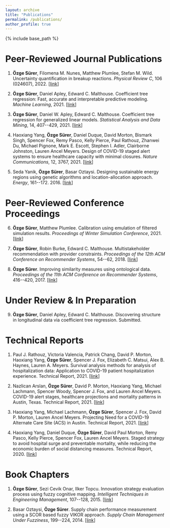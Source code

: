 ```yaml
---
layout: archive
title: "Publications"
permalink: /publications/
author_profile: true
---
```


{% include base_path %}

Peer-Reviewed Journal Publications
======

1. **Özge Sürer**, Filomena M. Nunes, Matthew Plumlee, Stefan M. Wild. Uncertainty quantification in breakup reactions. *Physical Review C*, 106 (024607), 2022. [[link](https://journals.aps.org/prc/abstract/10.1103/PhysRevC.106.024607}{link})]

2. **Özge Sürer**, Daniel Apley, Edward C. Malthouse. Coefficient tree regression:  Fast, accurate and interpretable predictive modeling. *Machine Learning*, 2021. [[link](https://doi.org/10.1007/s10994-021-06091-7)]

3. **Özge Sürer**, Daniel W. Apley, Edward C. Malthouse. Coefficient tree regression for generalized linear models. *Statistical Analysis and Data Mining*, 14, 407--429, 2021. [[link](https://onlinelibrary.wiley.com/doi/10.1002/sam.11534)]

4. Haoxiang Yang, **Özge Sürer**, Daniel Duque, David Morton, Bismark Singh, Spencer Fox, Remy Pasco, Kelly Pierce, Paul Rathouz, Zhanwei Du, Michael Pignone, Mark E. Escott, Stephen I. Adler, Clairborne Johnston, Lauren Ancel Meyers. Design of COVID-19 staged alert systems to ensure healthcare capacity with minimal closures. *Nature Communications*, 12, 3767, 2021. [[link](https://www.nature.com/articles/s41467-021-23989-x)]

5. Seda Yanik, **Özge Sürer**, Basar Oztaysi. Designing sustainable energy regions using genetic algorithms and location-allocation approach. *Energy*, 161--172. 2016. [[link](https://www.sciencedirect.com/science/article/pii/S0360544215017612)]

Peer-Reviewed Conference Proceedings
======

6. **Özge Sürer**, Matthew Plumlee. Calibration using emulation of filtered simulation results. *Proceedings of Winter Simulation Conference*, 2021. [[link](https://ieeexplore.ieee.org/abstract/document/9715296)]

7. **Özge Sürer**, Robin Burke, Edward C. Malthouse. Multistakeholder recommendation with provider constraints. *Proceedings of the 12th ACM Conference on Recommender Systems*, 54--62, 2018. [[link](https://dl.acm.org/citation.cfm?id=3240350)]

8. **Özge Sürer**. Improving similarity measures using ontological data. *Proceedings of the 11th ACM Conference on Recommender Systems*, 416--420, 2017. [[link](https://dl.acm.org/citation.cfm?id=3109863)]

Under Review & In Preparation
======

9. **Özge Sürer**, Daniel Apley, Edward C. Malthouse. Discovering structure in longitudinal data via coefficient tree regression. Submitted.

Technical Reports
======

1. Paul J. Rathouz, Victoria Valencia, Patrick Chang, David P. Morton, Haoxiang Yang, **Özge Sürer**, Spencer J. Fox, Elizabeth C. Matsui, Alex B. Haynes, Lauren A. Meyers. Survival analysis methods for analysis of hospitalization data: Application to COVID-19 patient hospitalization experience. Technical Report, 2021. [[link](https://www.medrxiv.org/content/10.1101/2021.04.14.21255511v1)]

1. Nazlican Arslan, **Özge Sürer**, David P. Morton, Haoxiang Yang, Michael Lachmann, Spencer Woody, Spencer J. Fox, and Lauren Ancel Meyers. COVID-19 alert stages, healthcare projections and
mortality patterns in Austin, Texas. Technical Report, 2021. [[link](https://covid-19.tacc.utexas.edu/media/filer_public/15/4d/154defa8-9217-478e-a459-8fc4144c61b5/austin_covid_alert_stage_and_mortality_trends_-_ut_-_may_2021.pdf)]

1. Haoxiang Yang, Michael Lachmann, **Özge Sürer**, Spencer J. Fox, David P. Morton, Lauren Ancel Meyers. Projecting Need for a COVID-19 Alternate Care Site (ACS) in Austin. Technical Report, 2021. [[link](https://sites.cns.utexas.edu/sites/default/files/cid/files/austin_acs_alternative.pdf?m=1610127444)]

1. Haoxiang Yang, Daniel Duque, **Özge Sürer**, David Paul Morton, Remy Pasco, Kelly Pierce, Spencer Fox, Lauren Ancel Meyers. Staged strategy to avoid hospital surge and preventable mortality, while reducing the economic burden of social distancing measures. Technical Report, 2020. [[link](https://cid.utexas.edu/sites/default/files/cid/files/houston_strategy_to_avoid_surge.pdf?m=1592489259)]

Book Chapters
======

1. **Özge Sürer**, Sezi Cevik Onar, Ilker Topcu. Innovation strategy evaluation process using fuzzy cognitive mapping. *Intelligent Techniques in Engineering Management*, 107--128, 2015. [[link](https://link.springer.com/chapter/10.1007/978-3-319-17906-3_5)]

1. Basar Oztaysi, **Özge Sürer**. Supply chain performance measurement using a SCOR based fuzzy VIKOR approach. *Supply Chain Management Under Fuzziness*, 199--224, 2014. [[link](https://link.springer.com/chapter/10.1007/978-3-642-53939-8_9)]
